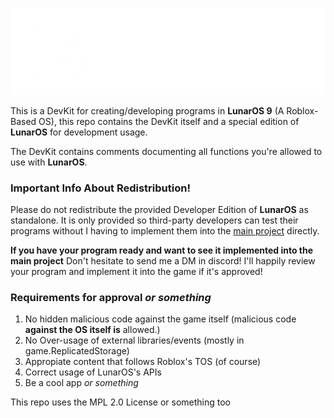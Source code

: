 ![LunarOS 9 Logo](./images/Extended%20Logo%20DevEdition.png)

This is a DevKit for creating/developing programs in **LunarOS 9** (A Roblox-Based OS), this repo contains the DevKit itself and a special edition of **LunarOS** for development usage.

The DevKit contains comments documenting all functions you're allowed to use with **LunarOS**.

### Important Info About Redistribution!

Please do not redistribute the provided Developer Edition of **LunarOS** as standalone.
It is only provided so third-party developers can test their programs without I having to implement them into the [main project](https://www.roblox.com/games/11126208593/) directly.

**If you have your program ready and want to see it implemented into the main project**
Don't hesitate to send me a DM in discord! I'll happily review your program and implement it into the game if it's approved!

### Requirements for approval *or something*

1. No hidden malicious code against the game itself (malicious code **against the OS itself is** allowed.)
2. No Over-usage of external libraries/events (mostly in game.ReplicatedStorage)
3. Appropiate content that follows Roblox's TOS (of course)
4. Correct usage of LunarOS's APIs
5. Be a cool app *or something*

This repo uses the MPL 2.0 License or something too

